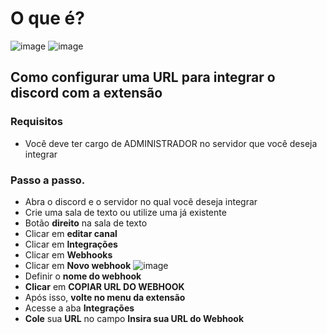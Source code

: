 # O que é?
![image](https://cdn.discordapp.com/attachments/749812767778930728/829802776229707856/unknown.png)
![image](https://cdn.discordapp.com/attachments/749812767778930728/829802818952101928/unknown.png)

## Como configurar uma URL para integrar o discord com a extensão
### Requisitos
- Você deve ter cargo de ADMINISTRADOR no servidor que você deseja integrar
### Passo a passo.
- Abra o discord e o servidor no qual você deseja integrar
- Crie uma sala de texto ou utilize uma já existente
- Botão **direito** na sala de texto
- Clicar em **editar canal**
- Clicar em **Integrações**
- Clicar em **Webhooks**
- Clicar em **Novo webhook**
![image](https://cdn.discordapp.com/attachments/749812767778930728/829804561577017355/unknown.png)
- Definir o **nome do webhook**
- **Clicar** em **COPIAR URL DO WEBHOOK**
- Após isso, **volte no menu da extensão**
- Acesse a aba **Integrações**
- **Cole** sua **URL** no campo **Insira sua URL do Webhook**